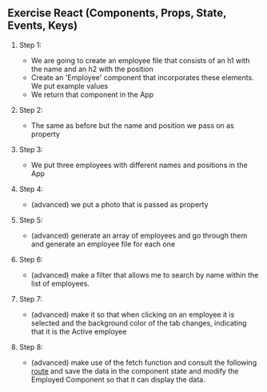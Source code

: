 ## Exercise React (Components, Props, State, Events, Keys)

1. Step 1:
     - We are going to create an employee file that consists of an h1 with the name and an h2 with the position
     - Create an 'Employee' component that incorporates these elements. We put example values
     - We return that component in the App

2. Step 2:
     - The same as before but the name and position we pass on as property

3. Step 3:
     - We put three employees with different names and positions in the App

4. Step 4:
     - (advanced) we put a photo that is passed as property

5. Step 5:
     - (advanced) generate an array of employees and go through them and generate an employee file for each one

6. Step 6:
     - (advanced) make a filter that allows me to search by name within the list of employees.

7. Step 7:
     - (advanced) make it so that when clicking on an employee it is selected and the background color of the tab changes, indicating that it is the Active employee

8. Step 8:
     - (advanced) make use of the fetch function and consult the following [route](https://randomuser.me/api) and save the data in the component state and modify the Employed Component so that it can display the data.